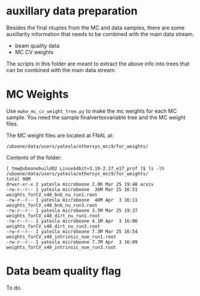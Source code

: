 # auxillary data preparation

Besides the final ntuples from the MC and data samples, there are
some auxillarity information that needs to be combined with the main data stream.

* beam quality data
* MC CV weights

The scripts in this folder are meant to extract the above info into trees that can be combined with the main data stream.

# MC Weights

Use `make_mc_cv_weight_tree.py` to make the mc weights for each MC sample. You need
the sample finalvertexvariable tree and the MC weight files.

The MC weight files are located at FNAL at:

```
/uboone/data/users/yatesla/othersys_mcc9/for_weights/
```

Contents of the folder:
```
[ tmw@uboonebuild02 Linux64bit+3.10-2.17_e17_prof ]$ ls -lh /uboone/data/users/yatesla/othersys_mcc9/for_weights/
total 98M
drwxr-xr-x 2 yatesla microboone 2.0K Mar 25 19:48 arxiv
-rw-r--r-- 1 yatesla microboone  36M Mar 25 16:51 weights_forCV_v40_bnb_nu_run1.root
-rw-r--r-- 1 yatesla microboone  40M Apr  3 16:11 weights_forCV_v40_bnb_nu_run3.root
-rw-r--r-- 1 yatesla microboone 3.5M Mar 25 19:37 weights_forCV_v40_dirt_nu_run1.root
-rw-r--r-- 1 yatesla microboone 4.1M Apr  3 16:06 weights_forCV_v40_dirt_nu_run3.root
-rw-r--r-- 1 yatesla microboone 7.3M Mar 25 16:54 weights_forCV_v40_intrinsic_nue_run1.root
-rw-r--r-- 1 yatesla microboone 7.7M Apr  3 16:09 weights_forCV_v40_intrinsic_nue_run3.root
```

# Data beam quality flag

To do.



